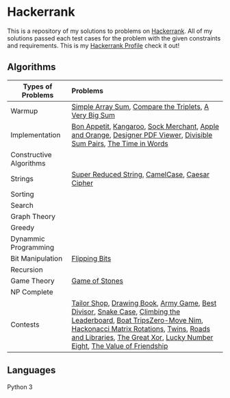 # Hackerrank
This is a repository of my solutions to problems on [Hackerrank](https://www.hackerrank.com/). All of my solutions passed each test cases for the problem with the given constraints and requirements. This is my [Hackerrank Profile](https://www.hackerrank.com/mariofidalgo) check it out!

## Algorithms

| Types of Problems        | Problems           
| ------------- |:-------------|
| Warmup                  | [Simple Array Sum](Algorithms/Warmup/Simple%20Array%20Sum/), [Compare the Triplets](Algorithms/Warmup/Compare%20the%20Triplets/), [A Very Big Sum](Algorithms/Warmup/A%20Very%20Big%20Sum/) 
| Implementation          | [Bon Appetit](Algorithms/Implementation/Bon%20Appetit/), [Kangaroo](Algorithms/Implementation/Kangaroo/), [Sock Merchant](Algorithms/Implementation/Sock%20Merchant/), [Apple and Orange](Algorithms/Implementation/Apple%20and%20Orange/), [Designer PDF Viewer](Algorithms/Implementation/Designer%20PDF%20Viewer/), [Divisible Sum Pairs](Algorithms/Implementation/Divisible%20Sum%20Pairs/), [The Time in Words](Algorithms/Implementation/The%20Time%20in%20Words/)
| Constructive Algorithms | 
| Strings                 | [Super Reduced String](Algorithms/Strings/Super%20Reduced%20String/), [CamelCase](Algorithms/Strings/CamelCase/), [Caesar Cipher](Algorithms/Strings/Caesar%20Cipher/) 
| Sorting                 | 
| Search                  |   
| Graph Theory            | 
| Greedy                  |  
| Dynammic Programming    | 
| Bit Manipulation        | [Flipping Bits](Algorithms/Bit%20Manipulation/Flipping%20Bits/)
| Recursion               | 
| Game Theory             | [Game of Stones](Algorithms/Game%20Theory/Game%20of%20Stones/)
| NP Complete             |    
| Contests                | [Tailor Shop](Algorithms/Contests/Tailor%20Shop/), [Drawing Book](Algorithms/Contests/Drawing%20Book/), [Army Game](Algorithms/Contests/Army%20Game/), [Best Divisor](Algorithms/Contests/Best%20Divisor/), [Snake Case](Algorithms/Contests/Snake%20Case/), [Climbing the Leaderboard](Algorithms/Contests/Climbing%20the%20Leaderboard/), [Boat Trips](Algorithms/Contests/Boat%20Trips/)[Zero-Move Nim](Algorithms/Contests/Zero-Move%20Nim/), [Hackonacci Matrix Rotations](Algorithms/Contests/Hackonacci%20Matrix%20Rotations/), [Twins](Algorithms/Contests/Twins/), [Roads and Libraries](Algorithms/Contests/Roads%20and%20Libraries/), [The Great Xor](Algorithms/Contests/The%20Great%20Xor/), [Lucky Number Eight](Algorithms/Contests/Lucky%20Number%20Eight/), [The Value of Friendship](Algorithms/Contests/The%20Value%20of%20Friendship/)

## Languages
Python 3

